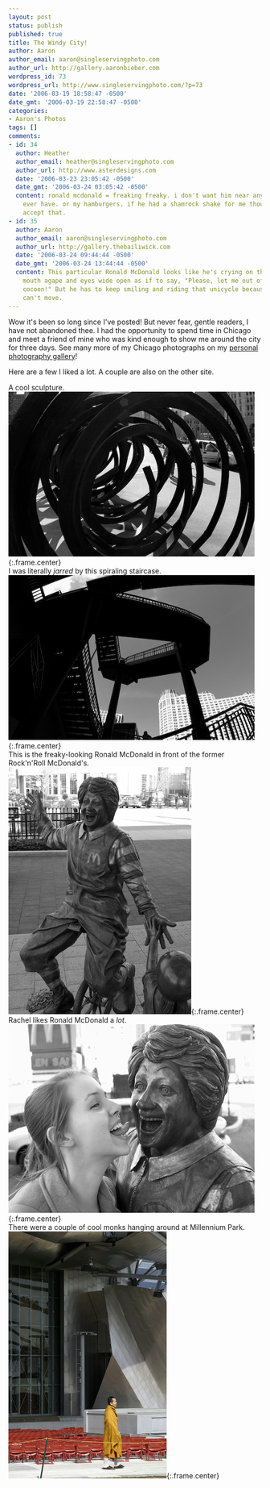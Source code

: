 ```yaml
---
layout: post
status: publish
published: true
title: The Windy City!
author: Aaron
author_email: aaron@singleservingphoto.com
author_url: http://gallery.aaronbieber.com
wordpress_id: 73
wordpress_url: http://www.singleservingphoto.com/?p=73
date: '2006-03-19 18:58:47 -0500'
date_gmt: '2006-03-19 22:58:47 -0500'
categories:
- Aaron's Photos
tags: []
comments:
- id: 34
  author: Heather
  author_email: heather@singleservingphoto.com
  author_url: http://www.asterdesigns.com
  date: '2006-03-23 23:05:42 -0500'
  date_gmt: '2006-03-24 03:05:42 -0500'
  content: ronald mcdonald = freaking freaky. i don't want him near any kids i may
    ever have. or my hamburgers. if he had a shamrock shake for me though i might
    accept that.
- id: 35
  author: Aaron
  author_email: aaron@singleservingphoto.com
  author_url: http://gallery.thebailiwick.com
  date: '2006-03-24 09:44:44 -0500'
  date_gmt: '2006-03-24 13:44:44 -0500'
  content: This particular Ronald McDonald looks like he's crying on the inside. His
    mouth agape and eyes wide open as if to say, "Please, let me out of this bronze
    cocoon!" But he has to keep smiling and riding that unicycle because... bronze
    can't move.
---
```

Wow it's been so long since I've posted! But never fear, gentle readers,
I have not abandoned thee. I had the opportunity to spend time in
Chicago and meet a friend of mine who was kind enough to show me around
the city for three days. See many more of my Chicago photographs on my
[personal photography
gallery](http://gallery.thebailiwick.com/chicago_2006)!

Here are a few I liked a lot. A couple are also on the other site.

A cool sculpture.\
 ![](/ssp/10mar06-01.jpg){:.frame.center}\
 I was literally *jarred* by this spiraling staircase.\
 ![](/ssp/10mar06-02.jpg){:.frame.center}\
 This is the freaky-looking Ronald McDonald in front of the former
Rock'n'Roll McDonald's.\
 ![](/ssp/10mar06-04.jpg){:.frame.center}\
 Rachel likes Ronald McDonald a *lot*.\
 ![](/ssp/10mar06-03.jpg){:.frame.center}\
 There were a couple of cool monks hanging around at Millennium Park.\
 ![](/ssp/10mar06-05.jpg){:.frame.center}
